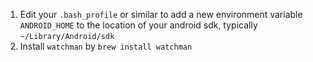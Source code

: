 1. Edit your `.bash_profile` or similar to add a new environment variable `ANDROID_HOME` to the location of your android sdk, typically `~/Library/Android/sdk` 
1. Install `watchman` by `brew install watchman`